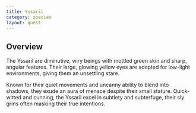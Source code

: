 ```yaml
---
title: Yssaril 
category: species
layout: quest
---
```


## Overview

The Yssaril are diminutive, wiry beings with mottled green skin and sharp, angular features. Their large, glowing yellow eyes are adapted for low-light environments, giving them an unsettling stare. 

Known for their quiet movements and uncanny ability to blend into shadows, they exude an aura of menace despite their small stature. Quick-witted and cunning, the Yssaril excel in subtlety and subterfuge, their sly grins often masking their true intentions.



